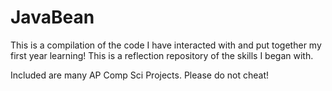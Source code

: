 # JavaBean
This is a compilation of the code I have interacted with and put together my first year learning! This is a reflection repository of the skills I began with. 

Included are many AP Comp Sci Projects. Please do not cheat!
